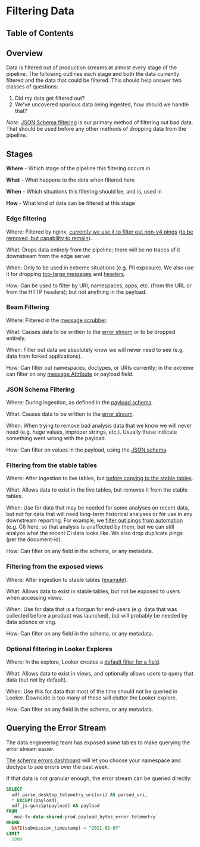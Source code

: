 # Filtering Data

## Table of Contents

<!-- toc -->

## Overview

Data is filtered out of production streams at almost every stage of the pipeline.
The following outlines each stage and both the data currently filtered and the
data that could be filtered. This should help answer two classes of questions:

1. Did my data get filtered out?
2. We've uncovered spurious data being ingested, how should we handle that?

_Note_: [JSON Schema filtering](#json-schema-filtering) is our primary method of filtering out bad data. That should be used before any other methods of dropping data from the pipeline.

## Stages

**Where** - Which stage of the pipeline this filtering occurs in

**What** - What happens to the data when filtered here

**When** - Which situations this filtering should be, and is, used in

**How** - What kind of data can be filtered at this stage

### Edge filtering

Where: Filtered by nginx, [currently we use it to filter out non-v4 pings](https://github.com/mozilla-services/cloudops-infra/blob/master/projects/data-ingestion/k8s/charts/data-ingestion/templates/filter-configmap.yaml#L14-L41)
([to be removed, but capability to remain](https://bugzilla.mozilla.org/show_bug.cgi?id=1678497)).

What: Drops data entirely from the pipeline; there will be no traces of it downstream from the edge server.

When: Only to be used in extreme situations (e.g. PII exposure). We also use it for dropping [too-large messages](https://github.com/mozilla/gcp-ingestion/blob/master/docs/architecture/overview.md#limits) and [headers](https://github.com/mozilla/gcp-ingestion/blob/master/ingestion-edge/ingestion_edge/util.py#L95).

How: Can be used to filter by URI, namespaces, apps, etc. (from the URL or from the HTTP headers); but not anything in the payload.

### Beam Filtering

Where: Filtered in the [message scrubber](https://github.com/mozilla/gcp-ingestion/blob/master/ingestion-beam/src/main/java/com/mozilla/telemetry/decoder/MessageScrubber.java).

What: Causes data to be written to the [error stream](#querying-the-error-stream) or to be dropped entirely.

When: Filter out data we absolutely know we will never need to see (e.g. data from forked applications).

How: Can filter out namespaces, doctypes, or URIs currently; in the extreme can filter on any [message Attribute](https://github.com/mozilla/gcp-ingestion/blob/master/ingestion-core/src/main/java/com/mozilla/telemetry/ingestion/core/Constant.java#L8) or payload field.

### JSON Schema Filtering

Where: During ingestion, as defined in the [payload schema](https://github.com/mozilla-services/mozilla-pipeline-schemas/).

What: Causes data to be written to the [error stream](#querying-the-error-stream).

When: When trying to remove bad analysis data that we know we will never need (e.g. huge values, improper strings, etc.). Usually these indicate something went wrong with the payload.

How: Can filter on values in the payload, using the [JSON schema](https://json-schema.org/understanding-json-schema/).

### Filtering from the stable tables

Where: After ingestion to live tables, but [before copying to the stable tables](https://github.com/mozilla/bigquery-etl/blob/master/bigquery_etl/copy_deduplicate.py#L40).

What: Allows data to exist in the live tables, but removes it from the stable tables.

When: Use for data that may be needed for some analyses on recent data, but not for data that will need long-term historical analyses or for use in any downstream reporting. For example, we [filter out pings from automation](https://mozilla.github.io/glean/book/user/debugging/index.html?highlight=sourcetags#enabling-debugging-features-through-environment-variables) (e.g. CI) here, so that analysis is unaffected by them, but we can still analyze what the recent CI data looks like. We also drop duplicate pings (per the document-id).

How: Can filter on any field in the schema, or any metadata.

### Filtering from the exposed views

Where: After ingestion to stable tables ([example](https://github.com/mozilla/bigquery-etl/blob/master/sql/moz-fx-data-shared-prod/telemetry/lockwise_mobile_events_v1/view.sql#L17)).

What: Allows data to exist in stable tables, but not be exposed to users when accessing views.

When: Use for data that is a footgun for end-users (e.g. data that was collected before a product was launched), but will probably be needed by data science or eng.

How: Can filter on any field in the schema, or any metadata.

### Optional filtering in Looker Explores

Where: In the explore, Looker creates a [default filter for a field](https://docs.looker.com/reference/field-params/default_value).

What: Allows data to exist in views, and optionally allows users to query that data (but not by default).

When: Use this for data that most of the time should not be queried in Looker. Downside is too many of these will clutter the Looker explore.

How: Can filter on any field in the schema, or any metadata.

## Querying the Error Stream

The data engineering team has exposed some tables to make querying the error stream easier.

[The schema errors dashboard](https://sql.telemetry.mozilla.org/dashboard/schema-errors) will let you choose your namespace and doctype to see
errors over the past week.

If that data is not granular enough, the error stream can be queried directly:

```sql
SELECT
  udf.parse_desktop_telemetry_uri(uri) AS parsed_uri,
  * EXCEPT(payload),
  udf_js.gunzip(payload) AS payload
FROM
  `moz-fx-data-shared-prod.payload_bytes_error.telemetry`
WHERE
  DATE(submission_timestamp) = "2021-01-07"
LIMIT
  1000
```
